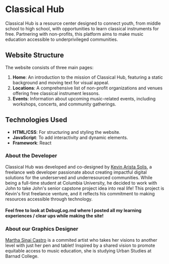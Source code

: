 # Classical Hub

Classical Hub is a resource center designed to connect youth, from middle school to high school, with opportunities to learn classical instruments for free. Partnering with non-profits, this platform aims to make music education accessible to underprivileged communities.

## Website Structure

The website consists of three main pages:

1. **Home**: An introduction to the mission of Classical Hub, featuring a static background and moving text for visual appeal.
2. **Locations**: A comprehensive list of non-profit organizations and venues offering free classical instrument lessons.
3. **Events**: Information about upcoming music-related events, including workshops, concerts, and community gatherings.

## Technologies Used

- **HTML/CSS**: For structuring and styling the website.
- **JavaScript**: To add interactivity and dynamic elements.
- **Framework**: React

### About the Developer

Classical Hub was developed and co-designed by [Kevin Arista Solis](https://www.linkedin.com/in/kevin-arista/), a freelance web developer passionate about creating impactful digital solutions for the underserved and underresourced communities. While being a full-time student at Columbia University, he decided to work with John to take John's senior capstone project idea into real life! This project is Kevin's first freelance venture, and it reflects his commitment to making resources accessible through technology.

#### Feel free to look at DebugLog.md where I posted all my learning experiences / clear ups while making the site!

### About our Graphics Designer

[Martha Sinai Castro](https://www.linkedin.com/in/martha-s-castro/) is a commited artist who takes her visions to another level with just her pen and tablet! Inspired by a shared vision to promote equitable access to music education, she is studying Urban Studies at Barnad College.
